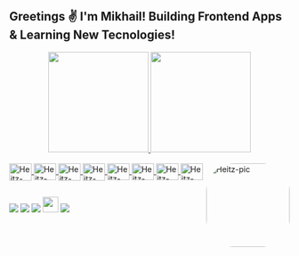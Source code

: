 ## Greetings ✌ I'm Mikhail! Building Frontend Apps & Learning New Tecnologies!
<div align="center">
  <a href="https://github.com/KoninMikhail">
  <img height="180em" src="https://github-readme-stats.vercel.app/api?username=koninmikhail&show_icons=true&theme=dark&include_all_commits=true&count_private=true"/>
  <img height="180em" src="https://github-readme-stats.vercel.app/api/top-langs/?username=koninmikhail&layout=compact&langs_count=7&theme=dark"/>
</div>
<div style="display: inline_block"><br>

  <img align="center" alt="Heitz-React" height="31" width="40" src="https://raw.githubusercontent.com/KoninMikhail/KoninMikhail/1e07da41ccbe6ef1414df4db08d0ac436acda8e9/devicons/React-icon.svg">
  <img align="center" alt="Heitz-Js" height="30" width="40" src="https://raw.githubusercontent.com/KoninMikhail/KoninMikhail/577eff1038652609bf8905705a6ff559908ddf80/devicons/javascript-plain.svg">
  <img align="center" alt="Heitz-TS" height="31" width="40" src="https://raw.githubusercontent.com/KoninMikhail/KoninMikhail/506f9fdf08d5ca4565d5ee765e19057e27810a5f/devicons/ts.svg">
  <img align="center" alt="Heitz-PHP" height="31" width="40" src="https://raw.githubusercontent.com/KoninMikhail/KoninMikhail/c14c1c7b3db4432e8d911a9fc69b010a4ea08f15/devicons/php-plain.svg">
  <img align="center" alt="Heitz-HTML" height="30" width="40" src="https://raw.githubusercontent.com/KoninMikhail/KoninMikhail/577eff1038652609bf8905705a6ff559908ddf80/devicons/html5-original.svg">
  <img align="center" alt="Heitz-CSS" height="30" width="40" src="https://raw.githubusercontent.com/KoninMikhail/KoninMikhail/577eff1038652609bf8905705a6ff559908ddf80/devicons/css3-original.svg"> 
  <img align="center" alt="Heitz-Bootstrap" height="30" width="40" src="https://raw.githubusercontent.com/KoninMikhail/KoninMikhail/00d77784a82d9e24632a09803d5c08d32dc78502/devicons/bootstrap-plain.svg">
   <img align="center" alt="Heitz-Wepack" height="30" width="40" src="https://raw.githubusercontent.com/KoninMikhail/KoninMikhail/51c3c15ed49ea2ff826d34348997ad7aef4df9a7/devicons/webpack-plain.svg">
  <img align="right" alt="Heitz-pic" height="150" style="border-radius:50px;" src="https://github.com/KoninMikhail/KoninMikhail/blob/master/devicons/logo-hz.png?raw=true">
</div>
  
  ##
 
<div> 
  <a href="https://www.instagram.com/dev.konin/" target="_blank"><img src="https://img.shields.io/badge/-Instagram-%23E4405F?style=for-the-badge&logo=instagram&logoColor=white" target="_blank"></a> 
 <a href="https://t.me/devkonin" target="_blank"><img src="https://img.shields.io/badge/Telegram-2CA5E0?style=for-the-badge&logo=telegram&logoColor=white" target="_blank"></a>
<a href="https://discord.gg/4gW6D5TmHu" target="_blank"><img src="https://img.shields.io/badge/Discord-7289DA?style=for-the-badge&logo=discord&logoColor=white" target="_blank"></a> 
   <a href="mailto:dev.konin@gmail.com" target="_blank"><img height="28px" src="https://raw.githubusercontent.com/KoninMikhail/KoninMikhail/fe1f86c37eadd4fac90e9e4aa72ea057eea737c1/devicons/button-mail.svg" target="_blank"></a>
  <a href="https://www.linkedin.com/in/mkonin/" target="_blank"><img src="https://img.shields.io/badge/-LinkedIn-%230077B5?style=for-the-badge&logo=linkedin&logoColor=white" target="_blank"></a> 
  
</div>
